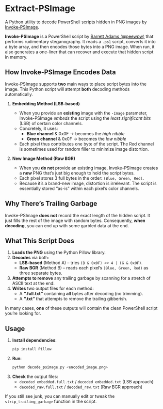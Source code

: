 # Extract-PSImage

A Python utility to decode PowerShell scripts hidden in PNG images by [Invoke-PSImage](https://github.com/peewpw/Invoke-PSImage).

**Invoke-PSImage** is a PowerShell script by [Barrett Adams (@peewpw)](https://twitter.com/peewpw) that performs rudimentary steganography. It reads a `.ps1` script, converts it into a byte array, and then encodes those bytes into a PNG image. When run, it also generates a one-liner that can recover and execute that hidden script in memory.

## How Invoke-PSImage Encodes Data

Invoke-PSImage supports **two** main ways to place script bytes into the image. This Python script will attempt **both** decoding methods automatically.

1. **Embedding Method (LSB-based)**  
   - When you provide an **existing** image with the `-Image` parameter, Invoke-PSImage *embeds* the script using the *least significant bits* (LSB) of certain color channels.  
   - Concretely, it uses:
     - **Blue channel** & 0x0F → becomes the *high nibble*  
     - **Green channel** & 0x0F → becomes the *low nibble*  
   - Each pixel thus contributes one byte of the script. The Red channel is sometimes used for random filler to minimize image distortion.

2. **New Image Method (Raw BGR)**  
   - When you **do not** provide an existing image, Invoke-PSImage creates a **new** PNG that’s just big enough to hold the script bytes.  
   - Each pixel stores 3 full bytes in the order: `(Blue, Green, Red)`.  
   - Because it’s a brand-new image, distortion is irrelevant. The script is essentially stored “as-is” within each pixel’s color channels.

## Why There’s Trailing Garbage

Invoke-PSImage **does not** record the exact length of the hidden script. It just fills the rest of the image with random bytes. Consequently, **when decoding**, you can end up with some garbled data at the end.

## What This Script Does

1. **Loads the PNG** using the Python Pillow library.  
2. **Decodes** via both:
   - **LSB-based** (Method A) – tries `(B & 0x0F) << 4 | (G & 0x0F)`.  
   - **Raw BGR** (Method B) – reads each pixel’s `(Blue, Green, Red)` as three separate bytes.  
3. **Attempts to remove** any trailing garbage by scanning for a stretch of ASCII text at the end.  
4. **Writes** two output files for each method:
   - A **“.full.txt”** containing **all** bytes after decoding (no trimming).  
   - A **“.txt”** that attempts to remove the trailing gibberish.  

In many cases, **one** of these outputs will contain the clean PowerShell script you’re looking for.

## Usage

1. **Install dependencies**:  
   ```bash
   pip install Pillow
   ```
2. **Run**:  
   ```bash
   python decode_psimage.py <encoded_image.png>
   ```
3. **Check** the output files:  
   - `decoded_embedded.full.txt` / `decoded_embedded.txt` (LSB approach)  
   - `decoded_raw.full.txt` / `decoded_raw.txt` (Raw BGR approach)

If you still see junk, you can manually edit or tweak the `strip_trailing_garbage` function in the script.
